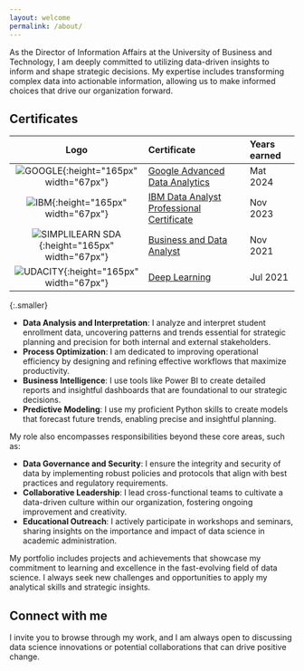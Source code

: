 ```yaml
---
layout: welcome
permalink: /about/
---
```



<!--author-->

As the Director of Information Affairs at the University of Business and Technology, I am deeply committed to utilizing data-driven insights to inform and shape strategic decisions. My expertise includes transforming complex data into actionable information, allowing us to make informed choices that drive our organization forward.

## Certificates

| Logo | Certificate | Years earned |
|:-:|:--|:--|
| ![GOOGLE]({{site.baseurl}}/assets/img/about/google.png){:height="165px" width="67px"} | [Google Advanced Data Analytics](https://coursera.org/share/27e195403c8822f96c4275e1f9315956) | Mat 2024 |
| ![IBM]({{site.baseurl}}/assets/img/about/IBM.png){:height="165px" width="67px"} | [IBM Data Analyst Professional Certificate](https://coursera.org/share/d0d047bd84c90920567f01bd79a4b682) | Nov 2023 |
| ![SIMPLILEARN SDA]({{site.baseurl}}/assets/img/about/simplilearn.png){:height="165px" width="67px"} | [Business and Data Analyst](https://success.simplilearn.com/2f7719d5-42c4-4d92-b576-bc5e76af0971) | Nov 2021 |
| ![UDACITY]({{site.baseurl}}/assets/img/about/udacity.jpg){:height="165px" width="67px"} | [Deep Learning](https://www.udacity.com/certificate/e/34f2e9b2-c200-11eb-be31-df842f0a9f3c) | Jul 2021 |
{:.smaller}

- **Data Analysis and Interpretation**: I analyze and interpret student enrollment data, uncovering patterns and trends essential for strategic planning and precision for both internal and external stakeholders.
- **Process Optimization**: I am dedicated to improving operational efficiency by designing and refining effective workflows that maximize productivity.
- **Business Intelligence**: I use tools like Power BI to create detailed reports and insightful dashboards that are foundational to our strategic decisions.
- **Predictive Modeling**: I use my proficient Python skills to create models that forecast future trends, enabling precise and insightful planning.

My role also encompasses responsibilities beyond these core areas, such as:

- **Data Governance and Security**: I ensure the integrity and security of data by implementing robust policies and protocols that align with best practices and regulatory requirements.
- **Collaborative Leadership**: I lead cross-functional teams to cultivate a data-driven culture within our organization, fostering ongoing improvement and creativity.
- **Educational Outreach**: I actively participate in workshops and seminars, sharing insights on the importance and impact of data science in academic administration.

My portfolio includes projects and achievements that showcase my commitment to learning and excellence in the fast-evolving field of data science. I always seek new challenges and opportunities to apply my analytical skills and strategic insights.

## Connect with me
I invite you to browse through my work, and I am always open to discussing data science innovations or potential collaborations that can drive positive change.
